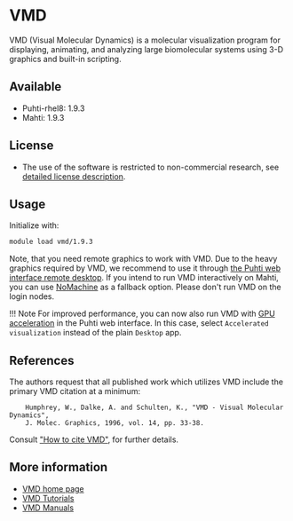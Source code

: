 # VMD

VMD (Visual Molecular Dynamics) is a molecular visualization program for displaying,
animating, and analyzing large biomolecular systems using 3-D graphics and built-in
scripting.

## Available

-   Puhti-rhel8: 1.9.3
-   Mahti: 1.9.3

## License

- The use of the software is restricted to non-commercial research, see [detailed
  license description](https://www.ks.uiuc.edu/Research/vmd/current/LICENSE.html).

## Usage

Initialize with:

```bash
module load vmd/1.9.3 
```

Note, that you need remote graphics to work with VMD. Due to the heavy graphics
required by VMD, we recommend to use it through [the Puhti web interface remote
desktop](../computing/webinterface/desktop.md). If you intend to run VMD interactively
on Mahti, you can use [NoMachine](nomachine.md) as a fallback option. Please don't
run VMD on the login nodes.

!!! Note
    For improved performance, you can now also run VMD with [GPU
    acceleration](../computing/webinterface/accelerated-visualization.md) in the
    Puhti web interface. In this case, select `Accelerated visualization` instead
    of the plain `Desktop` app.

## References

The authors request that all published work which utilizes VMD include the primary
VMD citation at a minimum:

```text
    Humphrey, W., Dalke, A. and Schulten, K., "VMD - Visual Molecular Dynamics", 
    J. Molec. Graphics, 1996, vol. 14, pp. 33-38. 
```

Consult ["How to cite VMD"](https://www.ks.uiuc.edu/Research/vmd/allversions/cite.html),
for further details.

## More information

- [VMD home page](http://www.ks.uiuc.edu/Research/vmd/)
- [VMD Tutorials](http://www.ks.uiuc.edu/Research/vmd/current/docs.html#tutorials)
- [VMD Manuals](http://www.ks.uiuc.edu/Research/vmd/current/docs.html)  
